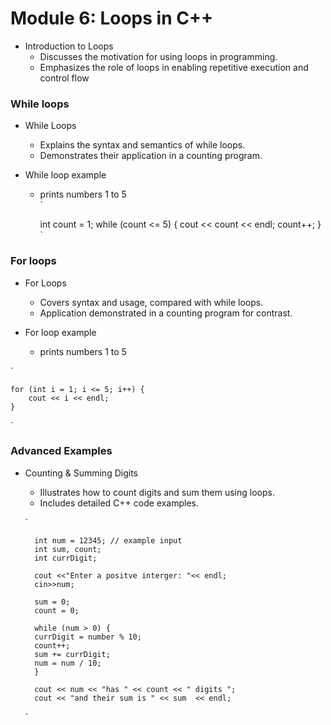 # Module 6: Loops in C++
* Introduction to Loops
    - Discusses the motivation for using loops in programming.
    - Emphasizes the role of loops in enabling repetitive execution and control flow

### While loops 
* While Loops
    - Explains the syntax and semantics of while loops.
    - Demonstrates their application in a counting program.

* While loop example 
    - prints numbers 1 to 5 <br>
    `
        
        int count = 1;
        while (count <= 5) {
            cout << count << endl;
            count++;
        }
`

### For loops 
* For Loops
    - Covers syntax and usage, compared with while loops.
    - Application demonstrated in a counting program for contrast.

* For loop example
    - prints numbers 1 to 5 <br>

`
    
    for (int i = 1; i <= 5; i++) {
        cout << i << endl;
    }

`

### Advanced Examples

* Counting & Summing Digits
    - Illustrates how to count digits and sum them using loops.
    - Includes detailed C++ code examples.

    `   

        int num = 12345; // example input
        int sum, count;
        int currDigit;

        cout <<"Enter a positve interger: "<< endl;
        cin>>num;

        sum = 0;
        count = 0;

        while (num > 0) {
        currDigit = number % 10;
        count++;
        sum += currDigit;
        num = num / 10;
        }

        cout << num << "has " << count << " digits ";
        cout << "and their sum is " << sum  << endl;
    `
